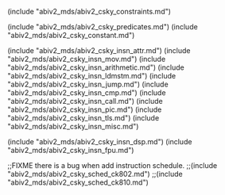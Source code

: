 
(include "abiv2_mds/abiv2_csky_constraints.md")

(include "abiv2_mds/abiv2_csky_predicates.md")
(include "abiv2_mds/abiv2_csky_constant.md")

(include "abiv2_mds/abiv2_csky_insn_attr.md")
(include "abiv2_mds/abiv2_csky_insn_mov.md")
(include "abiv2_mds/abiv2_csky_insn_arithmetic.md")
(include "abiv2_mds/abiv2_csky_insn_ldmstm.md")
(include "abiv2_mds/abiv2_csky_insn_jump.md")
(include "abiv2_mds/abiv2_csky_insn_cmp.md")
(include "abiv2_mds/abiv2_csky_insn_call.md")
(include "abiv2_mds/abiv2_csky_insn_pic.md")
(include "abiv2_mds/abiv2_csky_insn_tls.md")
(include "abiv2_mds/abiv2_csky_insn_misc.md")

(include "abiv2_mds/abiv2_csky_insn_dsp.md")
(include "abiv2_mds/abiv2_csky_insn_fpu.md")

;;FIXME there is a bug when add instruction schedule.
;;(include "abiv2_mds/abiv2_csky_sched_ck802.md")
;;(include "abiv2_mds/abiv2_csky_sched_ck810.md")
